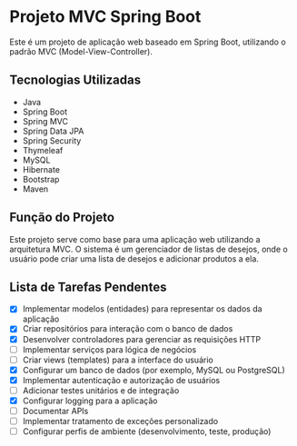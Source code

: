 # Projeto MVC Spring Boot

Este é um projeto de aplicação web baseado em Spring Boot, utilizando o padrão MVC (Model-View-Controller).

## Tecnologias Utilizadas

- Java
- Spring Boot
- Spring MVC
- Spring Data JPA
- Spring Security
- Thymeleaf
- MySQL
- Hibernate
- Bootstrap
- Maven

## Função do Projeto

Este projeto serve como base para uma aplicação web utilizando a arquitetura MVC. O sistema é um gerenciador de listas de desejos, onde o usuário pode criar uma lista de desejos e adicionar produtos a ela.

## Lista de Tarefas Pendentes

- [X] Implementar modelos (entidades) para representar os dados da aplicação
- [X] Criar repositórios para interação com o banco de dados
- [X] Desenvolver controladores para gerenciar as requisições HTTP
- [ ] Implementar serviços para lógica de negócios
- [ ] Criar views (templates) para a interface do usuário
- [X] Configurar um banco de dados (por exemplo, MySQL ou PostgreSQL)
- [X] Implementar autenticação e autorização de usuários
- [ ] Adicionar testes unitários e de integração
- [X] Configurar logging para a aplicação
- [ ] Documentar APIs
- [ ] Implementar tratamento de exceções personalizado
- [ ] Configurar perfis de ambiente (desenvolvimento, teste, produção)
